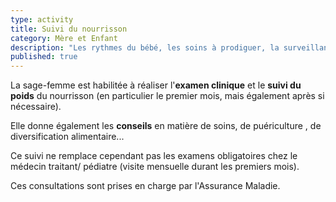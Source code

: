 ```yaml
---
type: activity
title: Suivi du nourrisson
category: Mère et Enfant
description: "Les rythmes du bébé, les soins à prodiguer, la surveillance de son poids, les conseils en matière d'alimentation… Vous pouvez poser vos questions, être écoutée, rassurée, confortée… "
published: true
---
```






La sage-femme est habilitée à réaliser l'**examen clinique** et le **suivi du poids** du nourrisson (en particulier le premier mois, mais également après si nécessaire).

Elle donne également les **conseils** en matière de soins, de puériculture , de diversification alimentaire... 

Ce suivi ne remplace cependant pas les examens obligatoires chez le médecin traitant/ pédiatre (visite mensuelle durant les premiers mois). 

Ces consultations sont prises en charge par l'Assurance Maladie.
